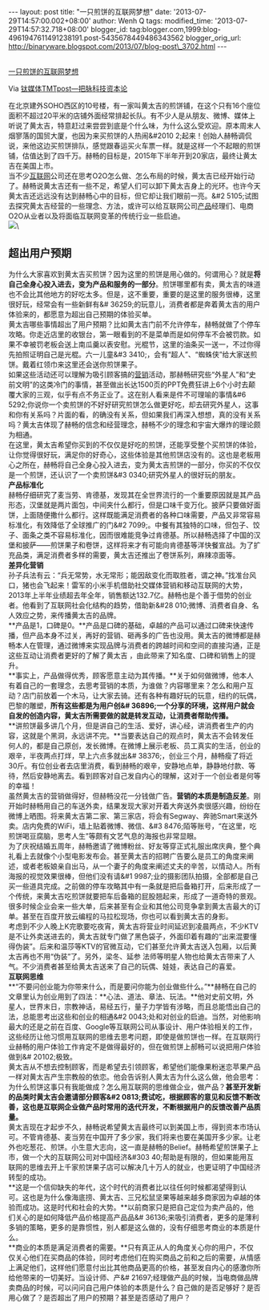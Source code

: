 --- layout: post title: "一只煎饼的互联网梦想" date:
'2013-07-29T14:57:00.002+08:00' author: Wenh Q tags: modified\_time:
'2013-07-29T14:57:32.718+08:00' blogger\_id:
tag:blogger.com,1999:blog-4961947611491238191.post-5435678449486343562
blogger\_orig\_url:
http://binaryware.blogspot.com/2013/07/blog-post\_3702.html ---

[\
一只煎饼的互联网梦想](http://www.tmtpost.com/51668.html)

Via [钛媒体TMTpost—把脉科技资本论](http://www.tmtpost.com/)

在北京建外SOHO西区的10号楼，有一家叫黄太吉的煎饼铺，在这个只有16个座位面积不超过20平米的店铺外面经常排起长队。有不少人是从朋友、微博、媒体上听说了黄太吉，特意赶过来尝尝到底是个什么味，为什么这么受欢迎。原本周末人烟寥落的国贸大厦，也因为来买煎饼的人热闹&\#2010
2;起来！创始人赫畅调侃说，来他这边买煎饼排队，感觉跟春运买火车票一样。就是这样一个不起眼的煎饼铺，估值达到了四千万。赫畅的目标是，2015年下半年开到20家店，最终让黄太吉在美国上市。\
当不少[互联网](http://www.tmtpost.com/tag/%E4%BA%92%E8%81%94%E7%BD%91 "查看 互联网 中的全部文章")公司还在思考O2O怎么做、怎么布局的时候，黄太吉已经开始行动了。赫畅说黄太吉还有一些不足，希望人们可以卸下黄太吉身上的光环。也许今天黄太吉还远远没有达到赫畅心中的目标，但它却让我们眼前一亮。&\#2
5105;试图去探究黄太吉经营的一些理念、方法，或许可以给互联网公司[产品](http://www.tmtpost.com/tag/%E4%BA%A7%E5%93%81 "查看 产品 中的全部文章")经理们、电商O2O从业者以及将面临互联网变革的传统行业一些启迪。\
[![](http://www.tmtpost.com/wp-content/uploads/2013/07/137482026195.jpg)](http://www.tmtpost.com/?attachment_id=51656)\

超出用户预期
------------

为什么大家喜欢到黄太吉买煎饼？因为这里的煎饼是用心做的。何谓用心？就是**将自己全身心投入进去，变为产品和服务的一部分**。煎饼哪里都有卖，黄太吉的味道也不会比其他地方的好吃太多。但是，这不重要，重要的是这里的服务很棒，这里很好玩，经常会有一些新鲜有&\#
36259;的玩意儿，消费者都是奔着黄太吉的用户体验来的，都愿意为超出自己预期的体验买单。\
黄太吉哪些事情超出了用户预期？比如黄太吉门前不允许停车，赫畅就做了个停车攻略。你走近店里的收银台，第一眼看到的不是菜单而是如何停车不会被罚款。如果不幸被罚老板会送上南瓜羹以表安慰。光棍节，这里的油条买一送一，不过你得先拍照证明自己是光棍。六一儿童&\#3
3410;，会有“超人”、“蜘蛛侠”给大家送煎饼。戴着红领巾来这里还会送你煎饼果子。\
如果这些活动还可以理解为吸引顾客搞的[营销](http://www.tmtpost.com/tag/%E8%90%A5%E9%94%80 "查看 营销 中的全部文章")活动，那赫畅研究些“外星人”和“史前文明”的这类冷门的事情，甚至做出长达1500页的PPT免费狂讲上6个小时去颠覆大家的三观，似乎有点不务正业了。这在别人看来是件不可理喻的事情&\#6
5292;你说你一个卖煎饼的不好好研究煎饼怎么做更好吃，却去研究外星人，这事和你有关系吗？片面的看，的确没有关系，但如果我们再深入想想，真的没有关系吗？黄太吉体现了赫畅的信念和经营理念，赫畅不少的理念和宇宙大爆炸的理论颇为相通。\
在这里，黄太吉希望你买到的不仅仅是好吃的煎饼，还能享受整个买煎饼的体验，让你觉得很好玩，满足你的好奇心，这些体验是其他煎饼店没有的。这也是老板用心之所在，赫畅将自己全身心投入进去，变为黄太吉煎饼的一部分，你买的不仅仅是一个煎饼，还认识了一个卖煎饼&\#3
0340;研究外星人的很好玩的朋友。\
**产品标准化**\
赫畅仔细研究了麦当劳、肯德基，发现其在全世界流行的一个重要原因就是其产品形态，汉堡就是两片面包，中间夹什么都行，但是口味千变万化。披萨只要做好面饼，上面随便撒什么都行。这样既能满足消费者的各种口味需要，产品又非常容易标准化，有效降低了全球推广的门&\#2
7099;。中餐有其独特的口味，但包子、饺子、面条之类不容易标准化，因而很难能竞争过肯德基。所以赫畅选择了中国的汉堡和披萨——煎饼果子和卷饼，这样将来才有可能向肯德基等洋快餐宣战。为了扩充品类，满足消费者多样的需要，黄太吉还推出了卷饼系列，麻辣凉面等。\
**差异化营销**\
孙子兵法有云：“兵无常势，水无常形；能因敌变化而取胜者，谓之神。”找准台风口，猪也会飞起来！雷军的小米手机借助社交媒体营销和移动互联网的大势，2013年上半年业绩超去年全年，销售额达132.7亿。赫畅也是个善于借势的创业者。他看到了互联网社会化结构的趋势，借助新&\#28
010;微博、消费者自身、名人效应之势，来传播黄太吉的品牌。\
**产品是1，口碑是0。**产品是口碑的基础，卓越的产品可以通过口碑来快速传播，但产品本身不过关，再好的营销、砸再多的广告也没用。黄太吉的微博都是赫畅本人在管理，通过微博来实现品牌与消费者的跨越时间和空间的直接沟通，正是这些互动让消费者更好的了解了黄太吉
，由此带来了知名度、口碑和销售上的提升。\
**事实上，产品做得优秀，顾客愿意主动为其传播。**关于如何做微博，他本人有着自己的一套理念，去思考营销的本质，为谁做？内容哪里来？怎么和用户互动？店门前放着一个木马，让大家去骑。还有各种有趣好玩的玩意，纽约的玩偶，巴黎的雕塑，**所有这些都是为用户创&\#
36896;一个分享的环境，这样用户就会自发的创造内容，黄太吉所需要做的就是转发互动，让消费者帮助传播。**\
**讲煎饼最多讲几个月，但是讲自己的生活、爱好，讲心经，讲消费者生产的内容，这就是个黑洞，永远讲不完。**当要表达自己的观点时，黄太吉不会转发任何人的，都是自己原创，发长微博。在微博上展示老板、员工真实的生活，创业的艰辛，半夜两点打烊，早上六点多就出&\#
38376;，创业三个月，赫畅瘦了将近30斤。有位创业者去店里消费，看到赫畅的艰辛，安静地点单，静静地付款、等待，然后安静地离去。看到顾客对自己发自内心的理解，这对于一个创业者是何等的幸福！\
虽然黄太吉的营销做得好，但赫畅没花一分钱做广告。**营销的本质是制造反差**。刚开始时赫畅用自己的车送外卖，结果发现大家对开着大奔送外卖很感兴趣，纷纷在微博上晒图。将来黄太吉第二家、第三家店，将会有Segway、奔驰Smart来送外卖。店内免费的WiFi，墙上贴着微博、微信、&\#3
8476;陌等账号，“在这里，吃煎饼喝豆腐脑，思考人生”等颇有文艺气息的海报也非常显眼。\
为了庆祝结婚五周年，赫畅邀请了微博粉丝、好友等穿正式礼服出席庆典，整个典礼看上去就像个小型电影发布会。甚至黄太吉的招聘广告要么是员工的角度来阐述，或者老板娘亲自出马，从一个妻子的角度来阐述丈夫的辛苦，以情动人。所有海报的视觉效果很棒，但他们没有请&\#1
9987;业的摄影团队拍摄，全部都是自己买一些道具完成。之前做的停车攻略其中有一条就是把后备箱打开，后来形成了一个传统，来黄太吉吃煎饼就要把车后备箱的屁股翘起来，形成了一道奇特的景观。很多时候企业会来一些大单，后来甚至有企业和其他公司竞争拿到黄太吉最大的订
单。甚至在百度开放云编程的马拉松现场，你也可以看到黄太吉的身影。\
考虑到不少人晚上K完歌要吃夜宵，黄太吉将营业时间延迟到凌晨两点，不少KTV是不让外卖送进去的，黄太吉就专门做了黑色袋子，外面印着有趣的“出来混要懂得伪装”。后来和温莎等KTV的官微互动，它们甚至允许黄太吉送入包厢，以后黄太吉再也不用“伪装”了。另外，梁冬、延参
法师等明星人物也给黄太吉带来了人气。不少消费者甚至给黄太吉送来了自己的玩偶、娃娃，表达自己的喜爱。\
**互联网思维**\
**“不要问创业能为你带来什么，而是要问你能为创业做些什么。”**赫畅在自己的文章里认为创业用到了四法：**心法、道法、章法、玩法。**他对史前文明，外星人，世界末日，宗教神话，易经五行，量子力学皆有涉略，而且总能悟出自己的法，总能思考出这些和创业的相通&\#2
0043;处和对创业的启迪。当然，对他影响最大的还是之前在百度、Google等互联网公司从事设计、用户体验相关的工作，这些经历让他习惯用互联网的思维去思考问题，即使是做煎饼也一样。在互联网行业赫畅的用户体验工作肯定不是做得最好的，但在做煎饼上郝畅可以说把用户体验做到&\#
20102;极致。\
黄太吉从不想去控制顾客，而是希望去引领顾客，希望他们能像果粉迷恋苹果产品一样对黄太吉产生宗教般的依恋。他会告诉别人黄太吉为什么这么做，他会思考：为什么煎饼这事只有我能做成？怎么用互联网的思维做企业，做产品？**甚至开发新的品类时黄太吉会邀请部分顾客&\#2
0813;费试吃，根据顾客的意见和反馈不断改善，这也是互联网企业做产品时常用的迭代开发，不断根据用户的反馈改善产品质量。**\
黄太吉现在才起步不久，赫畅说希望黄太吉最终可以到美国上市，得到资本市场认可。不管肯德基、麦当劳在中国开了多少家，我们将来也要在美国开多少家。让老外也吃葱花、煎饼。小生意大志向，这一直是赫畅的Belief。赫畅希望煎饼果子上市，做一个大的互联网公司对中国经济&\#303
40;帮助是有限的，但如果能用互联网的思维去开上千家煎饼果子店可以解决几十万人的就业，也更证明了中国经济转型的成功。\
**这是一个信仰缺失的年代，这个时代的消费者比以往任何时候都渴望得到认可。这也是为什么像海底捞、黄太吉、三兄松鼠坚果等越来越多商家因为卓越的体验而成功。这是时代和社会的大势。**以前商家只是把自己定位为卖产品的，他们关心的是如何降低产品价格提高产品品&\#
36136;来吸引消费者，更多的是薄利多销的策略，更多的是靠惯性，别人都是这么做的，没有仔细思考商业的本质是什么。\
**商业的本质是满足消费者的需要。**只有真正从人的角度关心你的用户，不仅仅关心他们在买商品的体验，同时考虑他们在购买商品之前和之后的需要，从情感上满足他们，这样他们愿意付出比其他商品更高的价格，甚至发自内心的感激你所给他带来的一切美好。当设计师、产&\#
21697;经理做产品的时候，当电商做品牌卖商品的时候，可以问问自己用户体验的本质是什么？自己做的是否足够好？是否用心做了？是否超出了用户的预期？甚至是否感动了用户？
